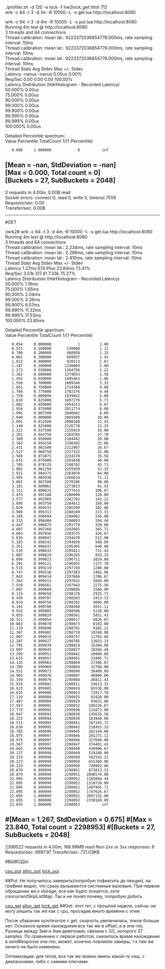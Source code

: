 ./profiler.sh -d 120 -e lock -f hw2lock_get.html 712  
wrk -c 64 -t 3 -d 1m -R 10000 -L -s get.lua http://localhost:8080


wrk -c 64 -t 3 -d 4m -R 10000 -L -s put.lua http://localhost:8080  
Running 4m test @ http://localhost:8080  
3 threads and 64 connections  
Thread calibration: mean lat.: 9223372036854776.000ms, rate sampling interval: 10ms  
Thread calibration: mean lat.: 9223372036854776.000ms, rate sampling interval: 10ms  
Thread calibration: mean lat.: 9223372036854776.000ms, rate sampling interval: 10ms  
Thread Stats   Avg      Stdev     Max   +/- Stdev  
Latency     -nanus    -nanus   0.00us    0.00%  
Req/Sec     0.00      0.00     0.00    100.00%  
Latency Distribution (HdrHistogram - Recorded Latency)  
50.000%    0.00us  
75.000%    0.00us  
90.000%    0.00us  
99.000%    0.00us  
99.900%    0.00us  
99.990%    0.00us  
99.999%    0.00us  
100.000%    0.00us  

Detailed Percentile spectrum:  
Value   Percentile   TotalCount 1/(1-Percentile)  

       0.000     1.000000            0          inf
[Mean    =         -nan, StdDeviation   =         -nan]  
[Max     =        0.000, Total count    =            0]  
[Buckets =           27, SubBuckets     =         2048]  
----------------------------------------------------------  
0 requests in 4.00m, 0.00B read  
Socket errors: connect 0, read 0, write 0, timeout 7559  
Requests/sec:      0.00  
Transfer/sec:       0.00B  



----

#GET

/wrk2# wrk -c 64 -t 3 -d 4m -R 10000 -L -s get.lua http://localhost:8080  
Running 4m test @ http://localhost:8080  
3 threads and 64 connections  
Thread calibration: mean lat.: 2.234ms, rate sampling interval: 10ms  
Thread calibration: mean lat.: 2.296ms, rate sampling interval: 10ms  
Thread calibration: mean lat.: 2.410ms, rate sampling interval: 10ms  
Thread Stats   Avg      Stdev     Max   +/- Stdev  
Latency     1.27ms  674.91us  23.84ms   73.41%  
Req/Sec     3.51k   317.41     7.33k    75.27%  
Latency Distribution (HdrHistogram - Recorded Latency)  
50.000%    1.19ms  
75.000%    1.65ms  
90.000%    2.04ms  
99.000%    3.26ms  
99.900%    6.07ms  
99.990%   11.32ms  
99.999%   17.53ms  
100.000%   23.85ms  

Detailed Percentile spectrum:  
Value   Percentile   TotalCount 1/(1-Percentile)  

       0.054     0.000000            1         1.00
       0.521     0.100000       230080         1.11
       0.700     0.200000       460958         1.25
       0.861     0.300000       689937         1.43
       1.022     0.400000       920213         1.67
       1.187     0.500000      1149869         2.00
       1.273     0.550000      1264756         2.22
       1.362     0.600000      1379653         2.50
       1.455     0.650000      1495463         2.86
       1.550     0.700000      1609346         3.33
       1.651     0.750000      1724360         4.00
       1.704     0.775000      1782376         4.44
       1.759     0.800000      1839842         5.00
       1.818     0.825000      1897276         5.71
       1.882     0.850000      1954313         6.67
       1.954     0.875000      2011774         8.00
       1.995     0.887500      2040682         8.89
       2.040     0.900000      2069308        10.00
       2.091     0.912500      2098348        11.43
       2.149     0.925000      2126778        13.33
       2.221     0.937500      2155919        16.00
       2.261     0.943750      2169785        17.78
       2.309     0.950000      2184442        20.00
       2.363     0.956250      2198392        22.86
       2.431     0.962500      2212907        26.67
       2.517     0.968750      2227315        32.00
       2.569     0.971875      2234370        35.56
       2.631     0.975000      2241630        40.00
       2.705     0.978125      2248702        45.71
       2.801     0.981250      2255939        53.33
       2.921     0.984375      2263078        64.00
       2.995     0.985938      2266624        71.11
       3.081     0.987500      2270286        80.00
       3.181     0.989062      2273833        91.43
       3.311     0.990625      2277415       106.67
       3.475     0.992188      2280998       128.00
       3.577     0.992969      2282792       142.22
       3.695     0.993750      2284612       160.00
       3.829     0.994531      2286399       182.86
       3.989     0.995313      2288189       213.33
       4.195     0.996094      2290002       256.00
       4.315     0.996484      2290893       284.44
       4.447     0.996875      2291779       320.00
       4.607     0.997266      2292685       365.71
       4.803     0.997656      2293575       426.67
       5.035     0.998047      2294470       512.00
       5.183     0.998242      2294920       568.89
       5.351     0.998437      2295365       640.00
       5.535     0.998633      2295811       731.43
       5.807     0.998828      2296265       853.33
       6.099     0.999023      2296711      1024.00
       6.291     0.999121      2296935      1137.78
       6.515     0.999219      2297158      1280.00
       6.747     0.999316      2297383      1462.86
       7.043     0.999414      2297606      1706.67
       7.363     0.999512      2297832      2048.00
       7.559     0.999561      2297943      2275.56
       7.807     0.999609      2298056      2560.00
       8.115     0.999658      2298170      2925.71
       8.439     0.999707      2298283      3413.33
       8.919     0.999756      2298392      4096.00
       9.191     0.999780      2298448      4551.11
       9.543     0.999805      2298506      5120.00
       9.855     0.999829      2298561      5851.43
      10.311     0.999854      2298617      6826.67
      10.863     0.999878      2298673      8192.00
      11.119     0.999890      2298701      9102.22
      11.367     0.999902      2298729     10240.00
      11.807     0.999915      2298757     11702.86
      12.287     0.999927      2298785     13653.33
      12.791     0.999939      2298814     16384.00
      13.007     0.999945      2298827     18204.44
      13.295     0.999951      2298842     20480.00
      13.615     0.999957      2298855     23405.71
      14.135     0.999963      2298869     27306.67
      14.399     0.999969      2298884     32768.00
      14.551     0.999973      2298890     36408.89
      14.903     0.999976      2298897     40960.00
      15.359     0.999979      2298904     46811.43
      15.919     0.999982      2298911     54613.33
      16.623     0.999985      2298919     65536.00
      16.815     0.999986      2298923     72817.78
      17.119     0.999988      2298925     81920.00
      17.487     0.999989      2298929     93622.86
      17.567     0.999991      2298932    109226.67
      17.775     0.999992      2298936    131072.00
      18.047     0.999993      2298938    145635.56
      18.223     0.999994      2298939    163840.00
      18.511     0.999995      2298941    187245.71
      18.639     0.999995      2298943    218453.33
      18.783     0.999996      2298945    262144.00
      18.975     0.999997      2298946    291271.11
      18.975     0.999997      2298946    327680.00
      19.567     0.999997      2298947    374491.43
      19.663     0.999998      2298948    436906.67
      20.127     0.999998      2298949    524288.00
      20.223     0.999998      2298950    582542.22
      20.223     0.999998      2298950    655360.00
      20.223     0.999999      2298950    748982.86
      20.879     0.999999      2298951    873813.33
      20.879     0.999999      2298951   1048576.00
      22.895     0.999999      2298952   1165084.44
      22.895     0.999999      2298952   1310720.00
      22.895     0.999999      2298952   1497965.71
      22.895     0.999999      2298952   1747626.67
      22.895     1.000000      2298952   2097152.00
      23.855     1.000000      2298953   2330168.89
      23.855     1.000000      2298953          inf
#[Mean    =        1.267, StdDeviation   =        0.675]
#[Max     =       23.840, Total count    =      2298953]
#[Buckets =           27, SubBuckets     =         2048]
----------------------------------------------------------
2399522 requests in 4.00m, 168.99MB read
Non-2xx or 3xx responses: 6
Requests/sec:   9997.97
Transfer/sec:    721.03KB

#ВЫВОДЫ:

[cpu_put](hw2cpu_put.html)
[alloc_put](hw2alloc_put.html)
[lock_put](hw2lock_put.html)

##Put:
Не получилось замерить(попробую пофиксить до лекции), на графике видно, что сразу вызываются системные вызовыю.
При первом обращении же к storage, все как будто локается, хотя concurrentSkipListMap. Так и не понял почему, попробую добить



[cpu_get](hw2cpu_get.html)
[alloc_get](hw2alloc_get.html)
[lock_get](hw2lock_get.html)
##Get:
этот гет, с прошлой недели, сейчас не могу решить так же как с cpu, просидев много времени с этим

После убирания synchronize с get, скорость увеличилась, локов больше нет. Основное время нахожднеия все так же в offset,
и в one-nio. Разница между 3мя и 4мя девятками, связана с GC, которого 37 samples.
По сравнению с первой работой, снизилось время нахождения в sendResponse one-nio, может, конечно повлияли замеры, т.к
там же ничего не было изменено.

Оптимизации: для гетов, все так же можно иметь какой-то кэш, с диапазонами, либо с самими ключами.




